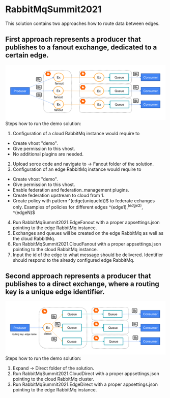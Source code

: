 # RabbitMqSummit2021
This solution contains two approaches how to route data between edges. 
## First approach represents a producer that publishes to a fanout exchange, dedicated to a certain edge.
![](images/fanout_federation.png)
Steps how to run the demo solution:
1. Configuration of a cloud RabbitMq instance would require to
  * Create vhost "demo". 
  * Give permission to this vhost.
  * No additional plugins are needed. 
2. Upload sorce code and navigate to -> Fanout folder of the solution.
3. Configuration of an edge RabbitMq instance would require to
  * Create vhost "demo". 
  * Give permission to this vhost.
  * Enable federation and federation_management plugins.
  * Create federation upstream to cloud from 1.
  * Create policy with pattern ^(edge(uniqueId))$ to federate echanges only. Examples of policies for different edges ^(edge1)$, ^(edge2)$, ^(edgeN)$   
4. Run RabbitMqSummit2021.EdgeFanout with a proper appsettings.json pointing to the edge RabbitMq instance.
5. Exchanges and queues will be created on the edge RabbitMq as well as the cloud RabbitMq. 
6. Run RabbitMqSummit2021.CloudFanout with a proper appsettings.json pointing to the cloud RabbitMq instance.
7. Input the id of the edge to what message should be delivered. Identifier should respond to the already configured edge RabbitMq. 
## Second approach represents a producer that publishes to a direct exchange, where a routing key is a unique edge identifier.
![](images/direct_shovel.png)
Steps how to run the demo solution:
1. Expand -> Direct folder of the solution.
2. Run RabbitMqSummit2021.CloudDirect with a proper appsettings.json pointing to the cloud RabbitMq cluster.
3. Run RabbitMqSummit2021.EdgeDirect with a proper appsettings.json pointing to the edge RabbitMq instance.

